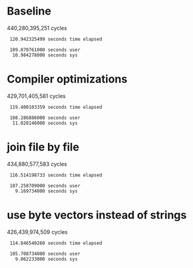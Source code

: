 # Baseline

   440,280,395,251      cycles

     120.942325499 seconds time elapsed

     109.870761000 seconds user
      10.984278000 seconds sys


# Compiler optimizations

   429,701,405,581      cycles

     119.400103359 seconds time elapsed

     108.286886000 seconds user
      11.028146000 seconds sys

# join file by file

   434,880,577,583      cycles

     116.514198733 seconds time elapsed

     107.258709000 seconds user
       9.169734000 seconds sys

# use byte vectors instead of strings

   426,439,974,509      cycles

     114.846540260 seconds time elapsed

     105.708734000 seconds user
       9.062233000 seconds sys
